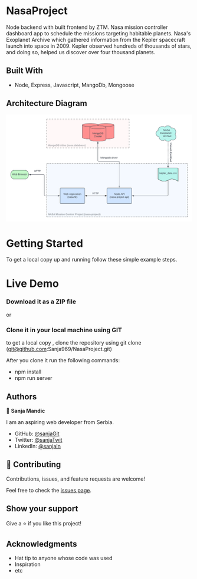 # NasaProject

 Node backend with built frontend by ZTM. Nasa mission controller dashboard app to schedule the missions targeting habitable planets. Nasa's Exoplanet Archive which gathered information from the Kepler spacecraft launch into space in 2009. Kepler observed hundreds of thousands of stars, and doing so, helped us discover over four thousand planets.

## Built With

- Node, Express, Javascript, MangoDb, Mongoose

## Architecture Diagram

  <kbd>
    <img src="/assets/diagram.png" alt="book-home" width="800">
  </kbd>

# Getting Started

To get a local copy up and running follow these simple example steps.

# Live Demo


### Download it as a ZIP file
or

### Clone it in your local machine using GIT
to get a local copy , clone the repository using git clone
(git@github.com:Sanja969/NasaProject.git)

After you clone it run  the following commands:

- npm install
- npm run server


## Authors

👤 **Sanja Mandic**

I am an aspiring web developer from Serbia.
- GitHub: [@sanjaGit](https://github.com/Sanja969)
- Twitter: [@sanjaTwit](https://twitter.com/SanjaMandic42)
- LinkedIn: [@sanjaIn](https://linkedin.com/in/sanja-mandic-823995a2/)

## 🤝 Contributing

Contributions, issues, and feature requests are welcome!

Feel free to check the [issues page](../../issues/).

## Show your support

Give a ⭐️ if you like this project!

## Acknowledgments

- Hat tip to anyone whose code was used
- Inspiration
- etc